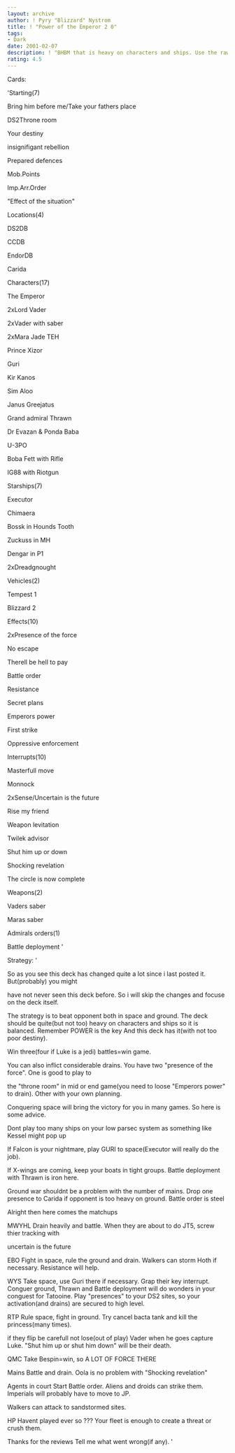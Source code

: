 ```yaml
---
layout: archive
author: ! Pyry "Blizzard" Nystrom
title: ! "Power of the Emperor 2 0"
tags:
- Dark
date: 2001-02-07
description: ! "BHBM that is heavy on characters and ships. Use the raw power of the darkside Balanced deck."
rating: 4.5
---
```

Cards: 

'Starting(7)

Bring him before me/Take your fathers place

DS2Throne room

Your destiny

insignifigant rebellion

Prepared defences

Mob.Points

Imp.Arr.Order

"Effect of the situation"


Locations(4)

DS2DB

CCDB

EndorDB

Carida


Characters(17)

The Emperor

2xLord Vader

2xVader with saber

2xMara Jade TEH

Prince Xizor

Guri

Kir Kanos

Sim Aloo

Janus Greejatus

Grand admiral Thrawn

Dr Evazan & Ponda Baba

U-3PO

Boba Fett with Rifle

IG88 with Riotgun


Starships(7)

Executor

Chimaera

Bossk in Hounds Tooth

Zuckuss in MH

Dengar in P1

2xDreadgnought


Vehicles(2)

Tempest 1

Blizzard 2


Effects(10)

2xPresence of the force

No escape

Therell be hell to pay

Battle order

Resistance

Secret plans

Emperors power

First strike

Oppressive enforcement


Interrupts(10)

Masterfull move

Monnock

2xSense/Uncertain is the future

Rise my friend

Weapon levitation

Twilek advisor

Shut him up or down

Shocking revelation

The circle is now complete


Weapons(2)

Vaders saber

Maras saber


Admirals orders(1)

Battle deployment '

Strategy: '

So as you see this deck has changed quite a lot since i last posted it. But(probably) you might

have not never seen this deck before. So i will skip the changes and focuse on the deck itself.


The strategy is to beat opponent both in space and ground. The deck should be quite(but not too) heavy on characters and ships so it is balanced. Remember POWER is the key And this deck has it(with not too poor destiny).

Win three(four if Luke is a jedi) battles=win game.


You can also inflict considerable drains. You have two "presence of the force". One is good to play to

the "throne room" in mid or end game(you need to loose "Emperors power" to drain). Other with your own planning.


Conquering space will bring the victory for you in many games. So here is some advice.

Dont play too many ships on your low parsec system as something like Kessel might pop up

If Falcon is your nightmare, play GURI to space(Executor will really do the job).

If X-wings are coming, keep your boats in tight groups. Battle deployment with Thrawn is iron here.


Ground war shouldnt be a problem with the number of mains. Drop one presence to Carida if opponent is too heavy on ground. Battle order is steel


Alright then here comes the matchups


MWYHL Drain heavily and battle. When they are about to do JT5, screw thier tracking with

uncertain is the future


EBO Fight in space, rule the ground and drain. Walkers can storm Hoth if necessary. Resistance will help.


WYS Take space, use Guri there if necessary. Grap their key interrupt. Conguer ground, Thrawn and Battle deployment will do wonders in your conguest for Tatooine. Play "presences" to your DS2 sites, so your activation(and drains) are secured to high level.


RTP Rule space, fight in ground. Try cancel bacta tank and kill the princess(many times).

if they flip be carefull not lose(out of play) Vader when he goes capture Luke. "Shut him up or shut him down" will be their death.


QMC Take Bespin=win, so A LOT OF FORCE THERE


Mains Battle and drain. Oola is no problem with "Shocking revelation"


Agents in court Start Battle order. Aliens and droids can strike them. Imperials will probably have to move to JP.

Walkers can attack to sandstormed sites.


HP Havent played ever so ??? Your fleet is enough to create a threat or crush them.


Thanks for the reviews Tell me what went wrong(if any). '